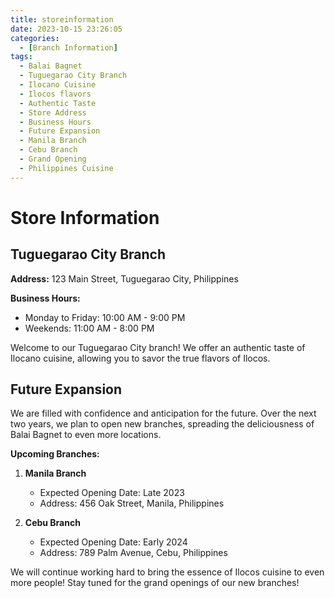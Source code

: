 ```yaml
---
title: storeinformation
date: 2023-10-15 23:26:05
categories:
  - [Branch Information]
tags:
  - Balai Bagnet
  - Tuguegarao City Branch
  - Ilocano Cuisine
  - Ilocos flavors
  - Authentic Taste
  - Store Address
  - Business Hours
  - Future Expansion
  - Manila Branch
  - Cebu Branch
  - Grand Opening
  - Philippines Cuisine
---
```

# Store Information

## Tuguegarao City Branch

**Address:** 123 Main Street, Tuguegarao City, Philippines

**Business Hours:**
- Monday to Friday: 10:00 AM - 9:00 PM
- Weekends: 11:00 AM - 8:00 PM

Welcome to our Tuguegarao City branch! We offer an authentic taste of Ilocano cuisine, allowing you to savor the true flavors of Ilocos.

## Future Expansion

We are filled with confidence and anticipation for the future. Over the next two years, we plan to open new branches, spreading the deliciousness of Balai Bagnet to even more locations.

**Upcoming Branches:**
1. **Manila Branch**
    - Expected Opening Date: Late 2023
    - Address: 456 Oak Street, Manila, Philippines

2. **Cebu Branch**
    - Expected Opening Date: Early 2024
    - Address: 789 Palm Avenue, Cebu, Philippines

We will continue working hard to bring the essence of Ilocos cuisine to even more people! Stay tuned for the grand openings of our new branches!
